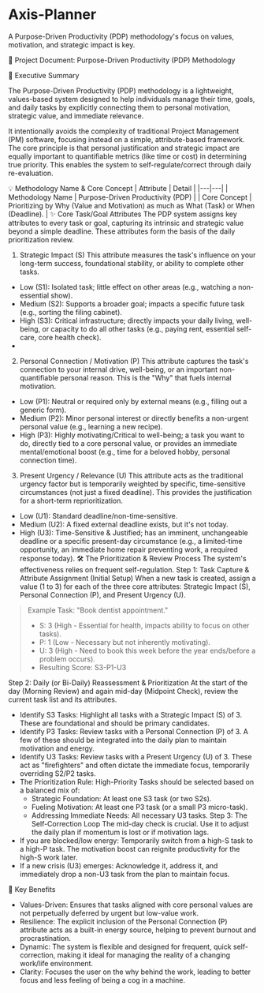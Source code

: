 # Axis-Planner
A Purpose-Driven Productivity (PDP) methodology's focus on values, motivation, and strategic impact is key.

🚀 Project Document: Purpose-Driven Productivity (PDP) Methodology

🎯 Executive Summary

The Purpose-Driven Productivity (PDP) methodology is a lightweight, values-based system designed to help individuals manage their time, goals, and daily tasks by explicitly connecting them to personal motivation, strategic value, and immediate relevance.

It intentionally avoids the complexity of traditional Project Management (PM) software, focusing instead on a simple, attribute-based framework. The core principle is that personal justification and strategic impact are equally important to quantifiable metrics (like time or cost) in determining true priority. This enables the system to self-regulate/correct through daily re-evaluation.

💡 Methodology Name & Core Concept
| Attribute | Detail |
|---|---|
| Methodology Name | Purpose-Driven Productivity (PDP) |
| Core Concept | Prioritizing by Why (Value and Motivation) as much as What (Task) or When (Deadline). |
✨ Core Task/Goal Attributes
The PDP system assigns key attributes to every task or goal, capturing its intrinsic and strategic value beyond a simple deadline. These attributes form the basis of the daily prioritization review.

1. Strategic Impact (S)
This attribute measures the task's influence on your long-term success, foundational stability, or ability to complete other tasks.
 * Low (S1): Isolated task; little effect on other areas (e.g., watching a non-essential show).
 * Medium (S2): Supports a broader goal; impacts a specific future task (e.g., sorting the filing cabinet).
 * High (S3): Critical infrastructure; directly impacts your daily living, well-being, or capacity to do all other tasks (e.g., paying rent, essential self-care, core health check).
 * 
2. Personal Connection / Motivation (P)
This attribute captures the task's connection to your internal drive, well-being, or an important non-quantifiable personal reason. This is the "Why" that fuels internal motivation.
 * Low (P1): Neutral or required only by external means (e.g., filling out a generic form).
 * Medium (P2): Minor personal interest or directly benefits a non-urgent personal value (e.g., learning a new recipe).
 * High (P3): Highly motivating/Critical to well-being; a task you want to do, directly tied to a core personal value, or provides an immediate mental/emotional boost (e.g., time for a beloved hobby, personal connection time).

3. Present Urgency / Relevance (U)
This attribute acts as the traditional urgency factor but is temporarily weighted by specific, time-sensitive circumstances (not just a fixed deadline). This provides the justification for a short-term reprioritization.
 * Low (U1): Standard deadline/non-time-sensitive.
 * Medium (U2): A fixed external deadline exists, but it's not today.
 * High (U3): Time-Sensitive & Justified; has an imminent, unchangeable deadline or a specific present-day circumstance (e.g., a limited-time opportunity, an immediate home repair preventing work, a required response today).
🛠️ The Prioritization & Review Process
The system's effectiveness relies on frequent self-regulation.
Step 1: Task Capture & Attribute Assignment (Initial Setup)
When a new task is created, assign a value (1 to 3) for each of the three core attributes: Strategic Impact (S), Personal Connection (P), and Present Urgency (U).
> Example Task: "Book dentist appointment."
>  * S: 3 (High - Essential for health, impacts ability to focus on other tasks).
>  * P: 1 (Low - Necessary but not inherently motivating).
>  * U: 3 (High - Need to book this week before the year ends/before a problem occurs).
>  * Resulting Score: S3-P1-U3
> 
Step 2: Daily (or Bi-Daily) Reassessment & Prioritization
At the start of the day (Morning Review) and again mid-day (Midpoint Check), review the current task list and its attributes.
 * Identify S3 Tasks: Highlight all tasks with a Strategic Impact (S) of 3. These are foundational and should be primary candidates.
 * Identify P3 Tasks: Review tasks with a Personal Connection (P) of 3. A few of these should be integrated into the daily plan to maintain motivation and energy.
 * Identify U3 Tasks: Review tasks with a Present Urgency (U) of 3. These act as "firefighters" and often dictate the immediate focus, temporarily overriding S2/P2 tasks.
 * The Prioritization Rule: High-Priority Tasks should be selected based on a balanced mix of:
   * Strategic Foundation: At least one S3 task (or two S2s).
   * Fueling Motivation: At least one P3 task (or a small P3 micro-task).
   * Addressing Immediate Needs: All necessary U3 tasks.
Step 3: The Self-Correction Loop
The mid-day check is crucial. Use it to adjust the daily plan if momentum is lost or if motivation lags.
 * If you are blocked/low energy: Temporarily switch from a high-S task to a high-P task. The motivation boost can reignite productivity for the high-S work later.
 * If a new crisis (U3) emerges: Acknowledge it, address it, and immediately drop a non-U3 task from the plan to maintain focus.

🤝 Key Benefits
 * Values-Driven: Ensures that tasks aligned with core personal values are not perpetually deferred by urgent but low-value work.
 * Resilience: The explicit inclusion of the Personal Connection (P) attribute acts as a built-in energy source, helping to prevent burnout and procrastination.
 * Dynamic: The system is flexible and designed for frequent, quick self-correction, making it ideal for managing the reality of a changing work/life environment.
 * Clarity: Focuses the user on the why behind the work, leading to better focus and less feeling of being a cog in a machine.
